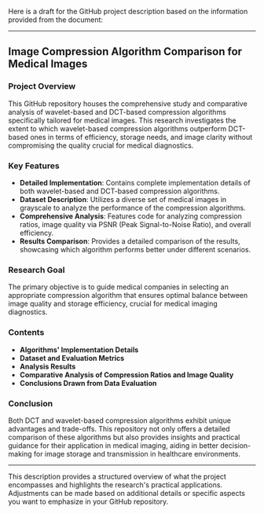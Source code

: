 Here is a draft for the GitHub project description based on the information provided from the document:

---

## Image Compression Algorithm Comparison for Medical Images

### Project Overview
This GitHub repository houses the comprehensive study and comparative analysis of wavelet-based and DCT-based compression algorithms specifically tailored for medical images. This research investigates the extent to which wavelet-based compression algorithms outperform DCT-based ones in terms of efficiency, storage needs, and image clarity without compromising the quality crucial for medical diagnostics.

### Key Features
- **Detailed Implementation**: Contains complete implementation details of both wavelet-based and DCT-based compression algorithms.
- **Dataset Description**: Utilizes a diverse set of medical images in grayscale to analyze the performance of the compression algorithms.
- **Comprehensive Analysis**: Features code for analyzing compression ratios, image quality via PSNR (Peak Signal-to-Noise Ratio), and overall efficiency.
- **Results Comparison**: Provides a detailed comparison of the results, showcasing which algorithm performs better under different scenarios.

### Research Goal
The primary objective is to guide medical companies in selecting an appropriate compression algorithm that ensures optimal balance between image quality and storage efficiency, crucial for medical imaging diagnostics.

### Contents
- **Algorithms' Implementation Details**
- **Dataset and Evaluation Metrics**
- **Analysis Results**
- **Comparative Analysis of Compression Ratios and Image Quality**
- **Conclusions Drawn from Data Evaluation**

### Conclusion
Both DCT and wavelet-based compression algorithms exhibit unique advantages and trade-offs. This repository not only offers a detailed comparison of these algorithms but also provides insights and practical guidance for their application in medical imaging, aiding in better decision-making for image storage and transmission in healthcare environments.

---

This description provides a structured overview of what the project encompasses and highlights the research's practical applications. Adjustments can be made based on additional details or specific aspects you want to emphasize in your GitHub repository.

